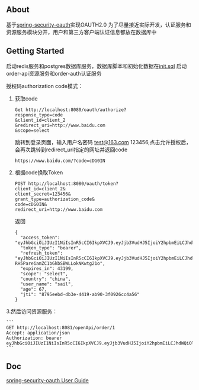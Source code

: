 ## About
基于[spring-security-oauth](https://github.com/spring-projects/spring-security-oauth)实现OAUTH2.0
为了尽量接近实际开发，认证服务和资源服务模块分开，用户和第三方客户端认证信息都放在数据库中

## Getting Started
启动redis服务和postgres数据库服务，数据库脚本和初始化数据在[init.sql](./doc/init.sql)
启动order-api资源服务和order-auth认证服务

授权码authorization code模式：
1. 获取code

	```
	Get http://localhost:8080/oauth/authorize?
	response_type=code
	&client_id=client_2
	&redirect_uri=http://www.baidu.com
	&scope=select
	```
	跳转到登录页面，输入用户名密码 test@163.com 123456,点击允许授权后，会再次跳转到redirect_uri指定的网址并返回code
	
	```
	https://www.baidu.com/?code=cDG0IN
	```

4.  根据code换取Token
	
	```
	POST http://localhost:8080/oauth/token?
	client_id=client_2&
	client_secret=123456&
	grant_type=authorization_code&
	code=cDG0IN&
	redirect_uri=http://www.baidu.com
	```
	返回
	```
	{
	  "access_token": "eyJhbGciOiJIUzI1NiIsInR5cCI6IkpXVCJ9.eyJjb3VudHJ5IjoiY2hpbmEiLCJhdWQiOlsib3BlbmFwaSJdLCJ1c2VyX25hbWUiOiJzYWlsIiwic2NvcGUiOlsic2VsZWN0Il0sImV4cCI6MTU5NjM4MjAyMSwiYXV0aG9yaXRpZXMiOlsiVVNFUiJdLCJqdGkiOiI4Nzk1ZWViZC1kYjNlLTQ0MTktYWI5MC0zZjA5MjZjYzRhNTYiLCJhZ2UiOjY3LCJjbGllbnRfaWQiOiJjbGllbnRfMiJ9.8AqmwEsCbPdFFCezRdmxMOPe3AuuEAl1_yq3AACZtYs",
	  "token_type": "bearer",
	  "refresh_token": "eyJhbGciOiJIUzI1NiIsInR5cCI6IkpXVCJ9.eyJjb3VudHJ5IjoiY2hpbmEiLCJhdWQiOlsib3BlbmFwaSJdLCJ1c2VyX25hbWUiOiJzYWlsIiwic2NvcGUiOlsic2VsZWN0Il0sImF0aSI6Ijg3OTVlZWJkLWRiM2UtNDQxOS1hYjkwLTNmMDkyNmNjNGE1NiIsImV4cCI6MTU5ODkzMDgyMSwiYXV0aG9yaXRpZXMiOlsiVVNFUiJdLCJqdGkiOiI4ODQ0ZWYyYy03NThiLTRhZWItOGMwZi1mNWQzZDM1YTc4MTIiLCJhZ2UiOjY3LCJjbGllbnRfaWQiOiJjbGllbnRfMiJ9.G_BVtkUeJ1-RH5PareiamZC1bGkbSBWLLokNKwtg21o",
	  "expires_in": 43199,
	  "scope": "select",
	  "country": "china",
	  "user_name": "sail",
	  "age": 67,
	  "jti": "8795eebd-db3e-4419-ab90-3f0926cc4a56"
	}
	```
3.然后访问资源服务：
    
    ```
    GET http://localhost:8081/openApi/order/1
    Accept: application/json
    Authorization: bearer eyJhbGciOiJIUzI1NiIsInR5cCI6IkpXVCJ9.eyJjb3VudHJ5IjoiY2hpbmEiLCJhdWQiOlsib3BlbmFwaSJdLCJ1c2VyX25hbWUiOiJzYWlsIiwic2NvcGUiOlsic2VsZWN0Il0sImV4cCI6MTU5NjM4MjAyMSwiYXV0aG9yaXRpZXMiOlsiVVNFUiJdLCJqdGkiOiI4Nzk1ZWViZC1kYjNlLTQ0MTktYWI5MC0zZjA5MjZjYzRhNTYiLCJhZ2UiOjY3LCJjbGllbnRfaWQiOiJjbGllbnRfMiJ9.8AqmwEsCbPdFFCezRdmxMOPe3AuuEAl1_yq3AACZtYs
    ```

## Doc
[spring-security-oauth User Guide](https://projects.spring.io/spring-security-oauth/docs/oauth2.html)